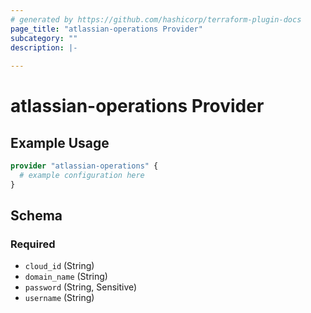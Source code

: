 ```yaml
---
# generated by https://github.com/hashicorp/terraform-plugin-docs
page_title: "atlassian-operations Provider"
subcategory: ""
description: |-
  
---
```


# atlassian-operations Provider



## Example Usage

```terraform
provider "atlassian-operations" {
  # example configuration here
}
```

<!-- schema generated by tfplugindocs -->
## Schema

### Required

- `cloud_id` (String)
- `domain_name` (String)
- `password` (String, Sensitive)
- `username` (String)
